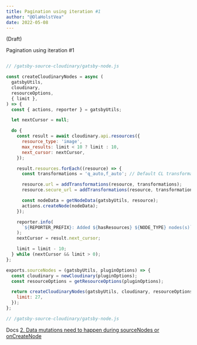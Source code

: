 ```yaml
---
title: Pagination using iteration #1
author: "@OlaHolstVea"
date: 2022-05-08
---
```

(Draft)

Pagination using iteration #1

```js

// /gatsby-source-cloudinary/gatsby-node.js

const createCloudinaryNodes = async (
  gatsbyUtils,
  cloudinary,
  resourceOptions,
  { limit },
) => {
  const { actions, reporter } = gatsbyUtils;

  let nextCursor = null;

  do {
    const result = await cloudinary.api.resources({
      resource_type: 'image',
      max_results: limit < 10 ? limit : 10,
      next_cursor: nextCursor,
    });

    result.resources.forEach((resource) => {
      const transformations = 'q_auto,f_auto'; // Default CL transformations, todo: fetch base transformations from config maybe.

      resource.url = addTransformations(resource, transformations);
      resource.secure_url = addTransformations(resource, transformations, true);

      const nodeData = getNodeData(gatsbyUtils, resource);
      actions.createNode(nodeData);
    });

    reporter.info(
      `${REPORTER_PREFIX}: Added ${hasResources} ${NODE_TYPE} nodes(s)`,
    );
    nextCursor = result.next_cursor;

    limit = limit - 10;
  } while (nextCursor && limit > 0);
};

exports.sourceNodes = (gatsbyUtils, pluginOptions) => {
  const cloudinary = newCloudinary(pluginOptions);
  const resourceOptions = getResourceOptions(pluginOptions);

  return createCloudinaryNodes(gatsbyUtils, cloudinary, resourceOptions, {
    limit: 27,
  });
};

```
```js
// /gatsby-source-cloudinary/gatsby-node.js


```


Docs
[2. Data mutations need to happen during sourceNodes or onCreateNode](https://www.gatsbyjs.com/docs/reference/release-notes/migrating-source-plugin-from-v3-to-v4/#2-data-mutations-need-to-happen-during-sourcenodes-or-oncreatenode)


